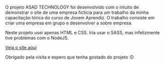 O projeto ASAD TECHNOLOGY foi desenvolvido com o intuito de demonstrar o site de uma empresa fictícia para um trabalho da minha capacitação tórica do curso de Jovem Aprendiz. O trabalho consiste em criar uma empresa em grupo e desenvolver a sobre empresa. 

Neste projeto usei apenas HTML e CSS. Iria usar o SASS, mas infelizmente tive problemas com o NodeJS.

<a href="https://marcos-henri.github.io/asad-technology/html/">Veja o site aqui</a>

Obrigado pela visita e espero que tenha gostado do projeto :D
